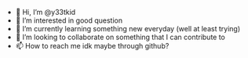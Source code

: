 - 👋 Hi, I’m @y33tkid
- 👀 I’m interested in good question
- 🌱 I’m currently learning something new everyday (well at least trying)
- 💞️ I’m looking to collaborate on something that I can contribute to 
- 📫 How to reach me idk maybe through github?

<!---
y33tkid/y33tkid is a ✨ special ✨ repository because its `README.md` (this file) appears on your GitHub profile.
You can click the Preview link to take a look at your changes.
--->
